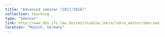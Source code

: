 ```yaml
---
title: "Advanced seminar (2017/2018)"
collection: teaching
type: "Seminar"
link: http://www.dbs.ifi.lmu.de/cms/studium_lehre/lehre_master/oberseminar1718/index.html
location: "Munich, Germany"
---
```

